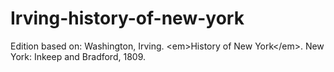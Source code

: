 # Irving-history-of-new-york
Edition based on: Washington, Irving. &lt;em>History of New York&lt;/em>. New York: Inkeep and Bradford, 1809.
